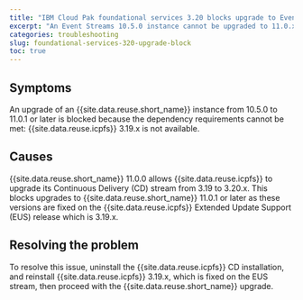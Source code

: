 ```yaml
---
title: "IBM Cloud Pak foundational services 3.20 blocks upgrade to Event Streams 11.0.x"
excerpt: "An Event Streams 10.5.0 instance cannot be upgraded to 11.0.x when IBM Cloud Pak foundational services has been upgraded to 3.20."
categories: troubleshooting
slug: foundational-services-320-upgrade-block
toc: true
---
```


## Symptoms

An upgrade of an {{site.data.reuse.short_name}} instance from 10.5.0 to 11.0.1 or later is blocked because the dependency requirements cannot be met: {{site.data.reuse.icpfs}} 3.19.x is not available.

## Causes

{{site.data.reuse.short_name}} 11.0.0 allows {{site.data.reuse.icpfs}} to upgrade its Continuous Delivery (CD) stream from 3.19 to 3.20.x. This blocks upgrades to {{site.data.reuse.short_name}} 11.0.1 or later as these versions are fixed on the {{site.data.reuse.icpfs}} Extended Update Support (EUS) release which is 3.19.x.

## Resolving the problem

To resolve this issue, uninstall the {{site.data.reuse.icpfs}} CD installation, and reinstall {{site.data.reuse.icpfs}} 3.19.x, which is fixed on the EUS stream, then proceed with the {{site.data.reuse.short_name}} upgrade.
